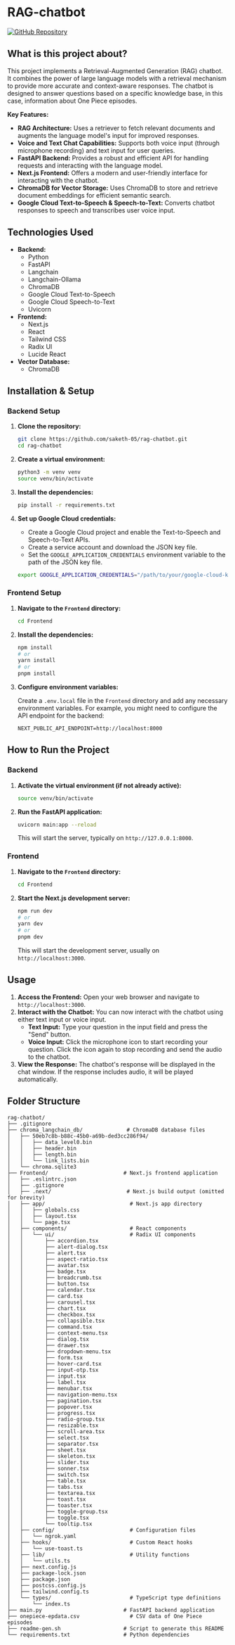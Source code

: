 
# RAG-chatbot

[![GitHub Repository](https://img.shields.io/badge/GitHub-Repository-blue?logo=github)](https://github.com/saketh-05/rag-chatbot.git)

## What is this project about?

This project implements a Retrieval-Augmented Generation (RAG) chatbot. It combines the power of large language models with a retrieval mechanism to provide more accurate and context-aware responses. The chatbot is designed to answer questions based on a specific knowledge base, in this case, information about One Piece episodes.

**Key Features:**

*   **RAG Architecture:** Uses a retriever to fetch relevant documents and augments the language model's input for improved responses.
*   **Voice and Text Chat Capabilities:** Supports both voice input (through microphone recording) and text input for user queries.
*   **FastAPI Backend:** Provides a robust and efficient API for handling requests and interacting with the language model.
*   **Next.js Frontend:** Offers a modern and user-friendly interface for interacting with the chatbot.
*   **ChromaDB for Vector Storage:** Uses ChromaDB to store and retrieve document embeddings for efficient semantic search.
*   **Google Cloud Text-to-Speech & Speech-to-Text:** Converts chatbot responses to speech and transcribes user voice input.

## Technologies Used

*   **Backend:**
    *   Python
    *   FastAPI
    *   Langchain
    *   Langchain-Ollama
    *   ChromaDB
    *   Google Cloud Text-to-Speech
    *   Google Cloud Speech-to-Text
    *   Uvicorn
*   **Frontend:**
    *   Next.js
    *   React
    *   Tailwind CSS
    *   Radix UI
    *   Lucide React
*   **Vector Database:**
    *   ChromaDB

## Installation & Setup

### Backend Setup

1.  **Clone the repository:**

    ```bash
    git clone https://github.com/saketh-05/rag-chatbot.git
    cd rag-chatbot
    ```

2.  **Create a virtual environment:**

    ```bash
    python3 -m venv venv
    source venv/bin/activate
    ```

3.  **Install the dependencies:**

    ```bash
    pip install -r requirements.txt
    ```

4.  **Set up Google Cloud credentials:**

    *   Create a Google Cloud project and enable the Text-to-Speech and Speech-to-Text APIs.
    *   Create a service account and download the JSON key file.
    *   Set the `GOOGLE_APPLICATION_CREDENTIALS` environment variable to the path of the JSON key file.

    ```bash
    export GOOGLE_APPLICATION_CREDENTIALS="/path/to/your/google-cloud-key.json"
    ```

### Frontend Setup

1.  **Navigate to the `Frontend` directory:**

    ```bash
    cd Frontend
    ```

2.  **Install the dependencies:**

    ```bash
    npm install
    # or
    yarn install
    # or
    pnpm install
    ```

3.  **Configure environment variables:**

    Create a `.env.local` file in the `Frontend` directory and add any necessary environment variables.  For example, you might need to configure the API endpoint for the backend:

    ```
    NEXT_PUBLIC_API_ENDPOINT=http://localhost:8000
    ```

## How to Run the Project

### Backend

1.  **Activate the virtual environment (if not already active):**

    ```bash
    source venv/bin/activate
    ```

2.  **Run the FastAPI application:**

    ```bash
    uvicorn main:app --reload
    ```

    This will start the server, typically on `http://127.0.0.1:8000`.

### Frontend

1.  **Navigate to the `Frontend` directory:**

    ```bash
    cd Frontend
    ```

2.  **Start the Next.js development server:**

    ```bash
    npm run dev
    # or
    yarn dev
    # or
    pnpm dev
    ```

    This will start the development server, usually on `http://localhost:3000`.

## Usage

1.  **Access the Frontend:** Open your web browser and navigate to `http://localhost:3000`.
2.  **Interact with the Chatbot:** You can now interact with the chatbot using either text input or voice input.
    *   **Text Input:** Type your question in the input field and press the "Send" button.
    *   **Voice Input:** Click the microphone icon to start recording your question. Click the icon again to stop recording and send the audio to the chatbot.
3.  **View the Response:** The chatbot's response will be displayed in the chat window. If the response includes audio, it will be played automatically.

## Folder Structure

```
rag-chatbot/
├── .gitignore
├── chroma_langchain_db/              # ChromaDB database files
│   ├── 50eb7c8b-b88c-45b0-a69b-ded3cc286f94/
│   │   ├── data_level0.bin
│   │   ├── header.bin
│   │   ├── length.bin
│   │   └── link_lists.bin
│   └── chroma.sqlite3
├── Frontend/                        # Next.js frontend application
│   ├── .eslintrc.json
│   ├── .gitignore
│   ├── .next/                        # Next.js build output (omitted for brevity)
│   ├── app/                           # Next.js app directory
│   │   ├── globals.css
│   │   ├── layout.tsx
│   │   └── page.tsx
│   ├── components/                    # React components
│   │   └── ui/                        # Radix UI components
│   │       ├── accordion.tsx
│   │       ├── alert-dialog.tsx
│   │       ├── alert.tsx
│   │       ├── aspect-ratio.tsx
│   │       ├── avatar.tsx
│   │       ├── badge.tsx
│   │       ├── breadcrumb.tsx
│   │       ├── button.tsx
│   │       ├── calendar.tsx
│   │       ├── card.tsx
│   │       ├── carousel.tsx
│   │       ├── chart.tsx
│   │       ├── checkbox.tsx
│   │       ├── collapsible.tsx
│   │       ├── command.tsx
│   │       ├── context-menu.tsx
│   │       ├── dialog.tsx
│   │       ├── drawer.tsx
│   │       ├── dropdown-menu.tsx
│   │       ├── form.tsx
│   │       ├── hover-card.tsx
│   │       ├── input-otp.tsx
│   │       ├── input.tsx
│   │       ├── label.tsx
│   │       ├── menubar.tsx
│   │       ├── navigation-menu.tsx
│   │       ├── pagination.tsx
│   │       ├── popover.tsx
│   │       ├── progress.tsx
│   │       ├── radio-group.tsx
│   │       ├── resizable.tsx
│   │       ├── scroll-area.tsx
│   │       ├── select.tsx
│   │       ├── separator.tsx
│   │       ├── sheet.tsx
│   │       ├── skeleton.tsx
│   │       ├── slider.tsx
│   │       ├── sonner.tsx
│   │       ├── switch.tsx
│   │       ├── table.tsx
│   │       ├── tabs.tsx
│   │       ├── textarea.tsx
│   │       ├── toast.tsx
│   │       ├── toaster.tsx
│   │       ├── toggle-group.tsx
│   │       ├── toggle.tsx
│   │       └── tooltip.tsx
│   ├── config/                        # Configuration files
│   │   └── ngrok.yaml
│   ├── hooks/                         # Custom React hooks
│   │   └── use-toast.ts
│   ├── lib/                           # Utility functions
│   │   └── utils.ts
│   ├── next.config.js
│   ├── package-lock.json
│   ├── package.json
│   ├── postcss.config.js
│   ├── tailwind.config.ts
│   └── types/                         # TypeScript type definitions
│       └── index.ts
├── main.py                          # FastAPI backend application
├── onepiece-epdata.csv                # CSV data of One Piece episodes
├── readme-gen.sh                    # Script to generate this README
└── requirements.txt                 # Python dependencies
```
